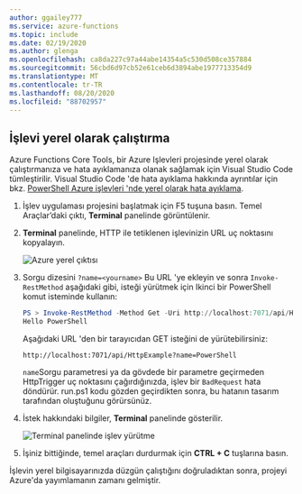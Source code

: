 ```yaml
---
author: ggailey777
ms.service: azure-functions
ms.topic: include
ms.date: 02/19/2020
ms.author: glenga
ms.openlocfilehash: ca8da227c97a44abe14354a5c530d508ce357884
ms.sourcegitcommit: 56cbd6d97cb52e61ceb6d3894abe1977713354d9
ms.translationtype: MT
ms.contentlocale: tr-TR
ms.lasthandoff: 08/20/2020
ms.locfileid: "88702957"
---
```

## <a name="run-the-function-locally"></a>İşlevi yerel olarak çalıştırma

Azure Functions Core Tools, bir Azure Işlevleri projesinde yerel olarak çalıştırmanıza ve hata ayıklamanıza olanak sağlamak için Visual Studio Code tümleştirilir. Visual Studio Code 'de hata ayıklama hakkında ayrıntılar için bkz. [PowerShell Azure işlevleri 'nde yerel olarak hata ayıklama](../articles/azure-functions/functions-debug-powershell-local.md). 

1. İşlev uygulaması projesini başlatmak için F5 tuşuna basın. Temel Araçlar’daki çıktı, **Terminal** panelinde görüntülenir.

1. **Terminal** panelinde, HTTP ile tetiklenen işlevinizin URL uç noktasını kopyalayın.

    ![Azure yerel çıktısı](./media/functions-run-function-test-local-vs-code-ps/functions-vscode-f5.png)

1. Sorgu dizesini `?name=<yourname>` Bu URL 'ye ekleyin ve sonra `Invoke-RestMethod` aşağıdaki gibi, isteği yürütmek için Ikinci bir PowerShell komut isteminde kullanın:

    ```powershell
    PS > Invoke-RestMethod -Method Get -Uri http://localhost:7071/api/HttpTrigger?name=PowerShell
    Hello PowerShell
    ```

    Aşağıdaki URL 'den bir tarayıcıdan GET isteğini de yürütebilirsiniz:

    `http://localhost:7071/api/HttpExample?name=PowerShell`

    `name`Sorgu parametresi ya da gövdede bir parametre geçirmeden HttpTrigger uç noktasını çağırdığınızda, işlev bir `BadRequest` hata döndürür. run.ps1 kodu gözden geçirdikten sonra, bu hatanın tasarım tarafından oluştuğunu görürsünüz.

1. İstek hakkındaki bilgiler, **Terminal** panelinde gösterilir.

    ![Terminal panelinde işlev yürütme](./media/functions-run-function-test-local-vs-code-ps/function-execution-terminal.png)

1. İşiniz bittiğinde, temel araçları durdurmak için **CTRL + C** tuşlarına basın.

İşlevin yerel bilgisayarınızda düzgün çalıştığını doğruladıktan sonra, projeyi Azure'da yayımlamanın zamanı gelmiştir.